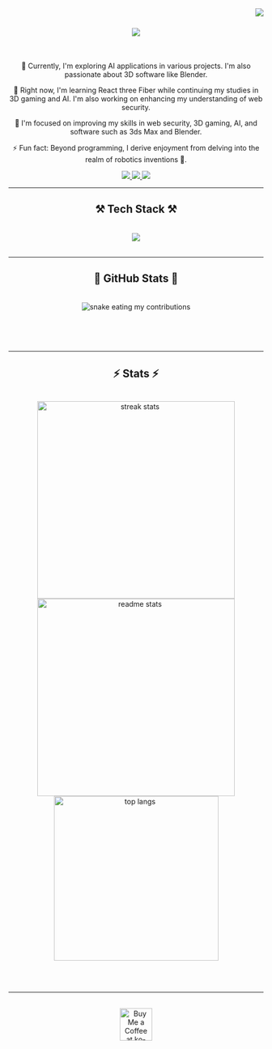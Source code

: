 
<img align="right" src="https://visitor-badge.laobi.icu/badge?page_id=HidayaWebDev.HidayaWebDev" />

<h1 align="center">
    <img src="https://readme-typing-svg.herokuapp.com/?font=Righteous&size=35&center=true&vCenter=true&width=500&height=70&duration=4000&lines=Hi+There!+👋;+I'm+Hidaya+Abbas!;" />
</h1>



<br/>

<div align="center">
 
 🔭 Currently, I'm exploring AI applications in various projects. I'm also passionate about 3D software like Blender.
 
 🌱 Right now, I'm learning React three Fiber while continuing my studies in 3D gaming and AI. I'm also working on enhancing my understanding of web security.
 
 🤝 I'm focused on improving my skills in web security, 3D gaming, AI, and software such as 3ds Max and Blender.

⚡ Fun fact: Beyond programming, I derive enjoyment from delving into the realm of robotics inventions 🤖.

 </div>
 
<div align="center"> 
  <a href="mailto:hidaya@example.com">
    <img src="https://img.shields.io/badge/Gmail-333333?style=for-the-badge&logo=gmail&logoColor=red" />
  </a>
  <a href="https://linkedin.com/in/hidaya-abbas" target="_blank">
    <img src="https://img.shields.io/badge/LinkedIn-0077B5?style=for-the-badge&logo=linkedin&logoColor=white" target="_blank" />
  </a>
  <a href="https://hidayawebdev.github.io" target="_blank">
     <img src="https://img.shields.io/badge/Portfolio-FF5722?style=for-the-badge&logo=todoist&logoColor=white" target="_blank" /> <!-- sqlite, safari, google-chrome are other good icon options -->
  </a>
</div>

 <hr/>
 
<h2 align="center">⚒️ Tech Stack ⚒️</h2>
<br/>
<div align="center">
    <img src="https://skillicons.dev/icons?i=react,vite,wordpress,css3,java,python,php,javascript,html5,threejs,mysql,sqlite,canva" /><br>
</div>

<br/>
<hr/>

<div align="center">
  <h2>🐍 GitHub Stats 🐍</h2>
  <br>
  <img alt="snake eating my contributions" src="https://raw.githubusercontent.com/HidayaWebDev/HidayaWebDev/output/github-contribution-grid-snake.svg" />
  
  <br/><br/><br/>
</div>

<hr/>

<h2 align="center">⚡ Stats ⚡</h2>
<br>
<div align=center>
  <img width=390 src="https://github-readme-streak-stats.vercel.app/?user=HidayaWebDev&count_private=true&theme=react&border_radius=10" alt="streak stats"/>
  <img width=390 src="https://github-readme-stats.vercel.app/api?username=HidayaWebDev&count_private=true&show_icons=true&theme=react&border_radius=10" alt="readme stats" />
  <br/>
  <img width=325 align="center" src="https://github-readme-stats.vercel.app/api/top-langs/?username=HidayaWebDev&theme=react&border_radius=10&layout=compact" alt="top langs" />
</div>

<br/><br/>

<hr/>

<br/>

<div align="center">
<a href='https://ko-fi.com/HidayaWebDev' target='_blank'><img height='64' style='border:0px;height:64px;' src='https://storage.ko-fi.com/cdn/kofi1.png?v=3' border='0' alt='Buy Me a Coffee at ko-fi.com' /></a>
</div>

<br/>
